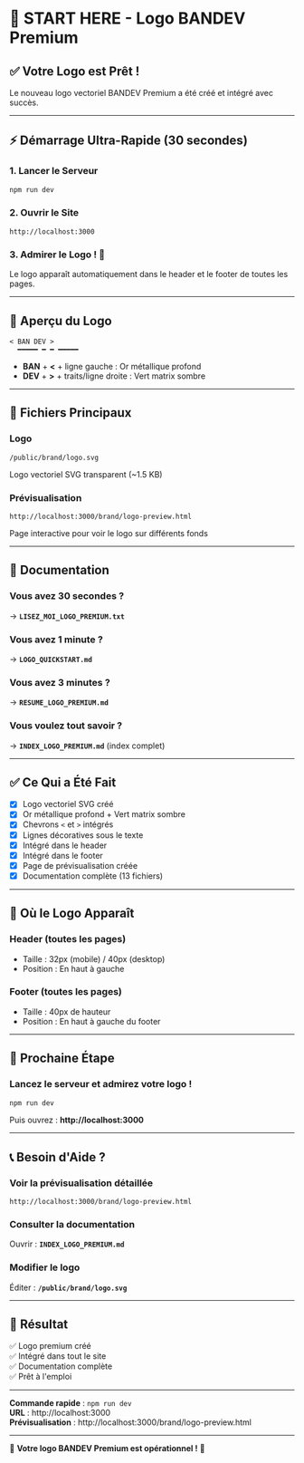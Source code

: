 # 🚀 START HERE - Logo BANDEV Premium

## ✅ Votre Logo est Prêt !

Le nouveau logo vectoriel BANDEV Premium a été créé et intégré avec succès.

---

## ⚡ Démarrage Ultra-Rapide (30 secondes)

### 1. Lancer le Serveur
```bash
npm run dev
```

### 2. Ouvrir le Site
```
http://localhost:3000
```

### 3. Admirer le Logo ! 🎨
Le logo apparaît automatiquement dans le header et le footer de toutes les pages.

---

## 🎨 Aperçu du Logo

```
< BAN DEV >
  ━━━━━ ━ ━ ━━━━━
```

- **BAN** + **<** + ligne gauche : Or métallique profond
- **DEV** + **>** + traits/ligne droite : Vert matrix sombre

---

## 📁 Fichiers Principaux

### Logo
```
/public/brand/logo.svg
```
Logo vectoriel SVG transparent (~1.5 KB)

### Prévisualisation
```
http://localhost:3000/brand/logo-preview.html
```
Page interactive pour voir le logo sur différents fonds

---

## 📖 Documentation

### Vous avez 30 secondes ?
→ **`LISEZ_MOI_LOGO_PREMIUM.txt`**

### Vous avez 1 minute ?
→ **`LOGO_QUICKSTART.md`**

### Vous avez 3 minutes ?
→ **`RESUME_LOGO_PREMIUM.md`**

### Vous voulez tout savoir ?
→ **`INDEX_LOGO_PREMIUM.md`** (index complet)

---

## ✅ Ce Qui a Été Fait

- [x] Logo vectoriel SVG créé
- [x] Or métallique profond + Vert matrix sombre
- [x] Chevrons `<` et `>` intégrés
- [x] Lignes décoratives sous le texte
- [x] Intégré dans le header
- [x] Intégré dans le footer
- [x] Page de prévisualisation créée
- [x] Documentation complète (13 fichiers)

---

## 🎯 Où le Logo Apparaît

### Header (toutes les pages)
- Taille : 32px (mobile) / 40px (desktop)
- Position : En haut à gauche

### Footer (toutes les pages)
- Taille : 40px de hauteur
- Position : En haut à gauche du footer

---

## 🚀 Prochaine Étape

### Lancez le serveur et admirez votre logo !

```bash
npm run dev
```

Puis ouvrez : **http://localhost:3000**

---

## 📞 Besoin d'Aide ?

### Voir la prévisualisation détaillée
```
http://localhost:3000/brand/logo-preview.html
```

### Consulter la documentation
Ouvrir : **`INDEX_LOGO_PREMIUM.md`**

### Modifier le logo
Éditer : **`/public/brand/logo.svg`**

---

## 🎉 Résultat

✅ Logo premium créé  
✅ Intégré dans tout le site  
✅ Documentation complète  
✅ Prêt à l'emploi  

---

**Commande rapide** : `npm run dev`  
**URL** : http://localhost:3000  
**Prévisualisation** : http://localhost:3000/brand/logo-preview.html  

---

🎨 **Votre logo BANDEV Premium est opérationnel !** 🚀